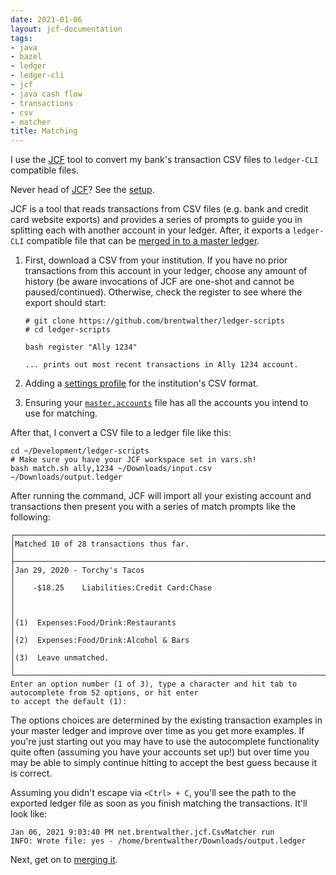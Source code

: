 ```yaml
---
date: 2021-01-06
layout: jcf-documentation
tags:
- java
- bazel
- ledger
- ledger-cli
- jcf
- java cash flow
- transactions
- csv
- matcher
title: Matching
---
```

I use the [JCF](https://github.com/brentwalther/jcf) tool to convert my bank's transaction CSV files to `ledger-CLI` compatible files.

Never head of [JCF](/jcf)? See the [setup](/jcf/setup.html).

JCF is a tool that reads transactions from CSV files (e.g. bank and credit card website exports) and provides a series of prompts to guide you in splitting each with another account in your ledger. After, it exports a `ledger-CLI` compatible file that can be [merged in to a master ledger](/jcf/merging.html).

1. First, download a CSV from your institution. If you have no prior transactions from this account in your ledger, choose any amount of history (be aware invocations of JCF are one-shot and cannot be paused/continued). Otherwise, check the register to see where the export should start:

   ```
   # git clone https://github.com/brentwalther/ledger-scripts
   # cd ledger-scripts

   bash register "Ally 1234"

   ... prints out most recent transactions in Ally 1234 account.
   ```

1. Adding a [settings profile](/jcf/settings_profiles.html) for the institution's CSV format.

1. Ensuring your [`master.accounts`](/jcf/master_accounts_file.html) file has all the accounts you intend to use for matching.

After that, I convert a CSV file to a ledger file like this:

```
cd ~/Development/ledger-scripts
# Make sure you have your JCF workspace set in vars.sh!
bash match.sh ally,1234 ~/Downloads/input.csv ~/Downloads/output.ledger
```

After running the command, JCF will import all your existing account and transactions then present you with a series of match prompts like the following:

```
┌────────────────────────────────────────────────────────────────────────────────────────────────────────────┐
│Matched 10 of 28 transactions thus far.                                                                     │
├────────────────────────────────────────────────────────────────────────────────────────────────────────────┤
│Jan 29, 2020 - Torchy's Tacos                                                                               │
│    -$18.25    Liabilities:Credit Card:Chase                                                                │
│                                                                                                            │
│(1)  Expenses:Food/Drink:Restaurants                                                                        │
│(2)  Expenses:Food/Drink:Alcohol & Bars                                                                     │
│(3)  Leave unmatched.                                                                                       │
└────────────────────────────────────────────────────────────────────────────────────────────────────────────┘
Enter an option number (1 of 3), type a character and hit tab to autocomplete from 52 options, or hit enter
to accept the default (1):
```

The options choices are determined by the existing transaction examples in your master ledger and improve over time as you get more examples. If you're just starting out you may have to use the <TAB> autocomplete functionality quite often (assuming you have your accounts set up!) but over time you may be able to simply continue hitting <Enter> to accept the best guess because it is correct.

Assuming you didn't escape via `<Ctrl> + C`, you'll see the path to the exported ledger file as soon as you finish matching the transactions. It'll look like:

```
Jan 06, 2021 9:03:40 PM net.brentwalther.jcf.CsvMatcher run
INFO: Wrote file: yes - /home/brentwalther/Downloads/output.ledger
```

Next, get on to [merging it](/jcf/merging.html).
